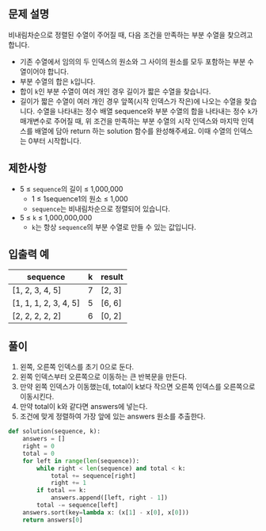 ## 문제 설명

비내림차순으로 정렬된 수열이 주어질 때, 다음 조건을 만족하는 부분 수열을 찾으려고 합니다.

- 기존 수열에서 임의의 두 인덱스의 원소와 그 사이의 원소를 모두 포함하는 부분 수열이어야 합니다.
- 부분 수열의 합은 `k`입니다.
- 합이 `k`인 부분 수열이 여러 개인 경우 길이가 짧은 수열을 찾습니다.
- 길이가 짧은 수열이 여러 개인 경우 앞쪽(시작 인덱스가 작은)에 나오는 수열을 찾습니다.
  수열을 나타내는 정수 배열 sequence와 부분 수열의 합을 나타내는 정수 `k`가 매개변수로 주어질 때, 위 조건을 만족하는 부분 수열의 시작 인덱스와 마지막 인덱스를 배열에 담아 return 하는
  solution 함수를 완성해주세요. 이때 수열의 인덱스는 0부터 시작합니다.

## 제한사항

- 5 ≤ `sequence`의 길이 ≤ 1,000,000
    - 1 ≤ 1sequence1의 원소 ≤ 1,000
    - `sequence`는 비내림차순으로 정렬되어 있습니다.
- 5 ≤ `k` ≤ 1,000,000,000
    - `k`는 항상 `sequence`의 부분 수열로 만들 수 있는 값입니다.

## 입출력 예

| sequence              | k  | result  |
|-----------------------|----|---------|
| [1, 2, 3, 4, 5]       | 7  | [2, 3]  |
| [1, 1, 1, 2, 3, 4, 5] | 	5 | 	[6, 6] |
| [2, 2, 2, 2, 2]       | 	6 | 	[0, 2] | 3      |

## 풀이

1. 왼쪽, 오른쪽 인덱스를 초기 0으로 둔다.
2. 왼쪽 인덱스부터 오른쪽으로 이동하는 큰 반복문을 만든다.
3. 만약 왼쪽 인덱스가 이동했는데, total이 k보다 작으면 오른쪽 인덱스를 오른쪽으로 이동시킨다.
4. 만약 total이 k와 같다면 answers에 넣는다.
5. 조건에 맞게 정렬하여 가장 앞에 있는 answers 원소를 추출한다.

```python
def solution(sequence, k):
    answers = []
    right = 0
    total = 0
    for left in range(len(sequence)):
        while right < len(sequence) and total < k:
            total += sequence[right]
            right += 1
        if total == k:
            answers.append([left, right - 1])
        total -= sequence[left]
    answers.sort(key=lambda x: (x[1] - x[0], x[0]))
    return answers[0]
```
